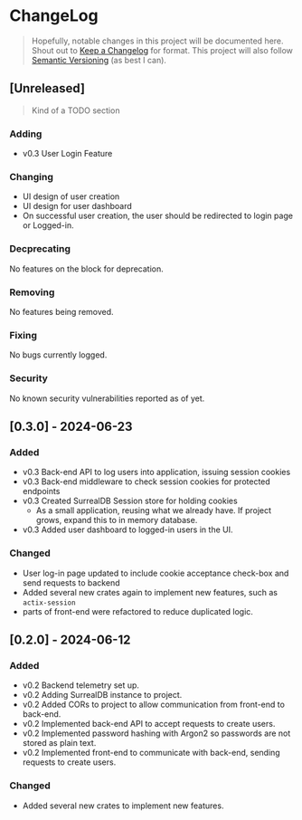 # ChangeLog

> Hopefully, notable changes in this project will be documented here.
> Shout out to [Keep a Changelog](https://keepachangelog.com/en/1.1.0/) for format.
> This project will also follow [Semantic Versioning](https://semver.org/) (as best I can).

## [Unreleased]

> Kind of a TODO section

### Adding

- v0.3 User Login Feature

### Changing

- UI design of user creation
- UI design for user dashboard
- On successful user creation, the user should be redirected to login page or Logged-in.

### Decprecating

No features on the block for deprecation.

### Removing

No features being removed.

### Fixing

No bugs currently logged.

### Security

No known security vulnerabilities reported as of yet.

## [0.3.0] - 2024-06-23

### Added

- v0.3 Back-end API to log users into application, issuing session cookies
- v0.3 Back-end middleware to check session cookies for protected endpoints
- v0.3 Created SurrealDB Session store for holding cookies
  - As a small application, reusing what we already have. If project grows, expand this to in memory database.
- v0.3 Added user dashboard to logged-in users in the UI.

### Changed

- User log-in page updated to include cookie acceptance check-box and send requests to backend
- Added several new crates again to implement new features, such as `actix-session`
- parts of front-end were refactored to reduce duplicated logic.

## [0.2.0] - 2024-06-12

### Added

- v0.2 Backend telemetry set up.
- v0.2 Adding SurrealDB instance to project.
- v0.2 Added CORs to project to allow communication from front-end to back-end.
- v0.2 Implemented back-end API to accept requests to create users.
- v0.2 Implemented password hashing with Argon2 so passwords are not stored as plain text.
- v0.2 Implemented front-end to communicate with back-end, sending requests to create users.

### Changed

- Added several new crates to implement new features.
